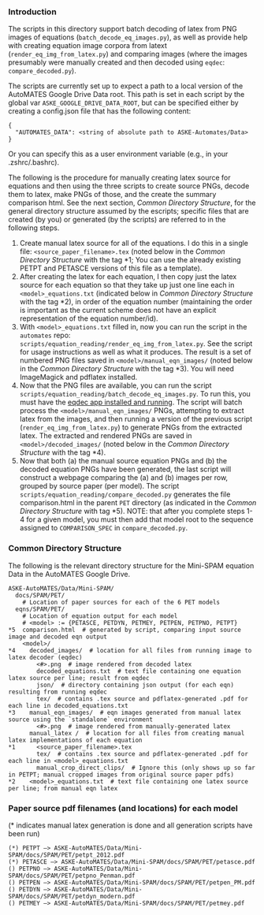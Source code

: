 ### Introduction

The scripts in this directory support batch decoding of latex from PNG images of equations (`batch_decode_eq_images.py`), as well as provide help with creating equation image corpora from latext (`render_eq_img_from_latex.py`) and comparing images (where the images presumably were manually created and then decoded using `eqdec`: `compare_decoded.py`).

The scripts are currently set up to expect a path to a local version of the AutoMATES Google Drive Data root. This path is set in each script by the global var `ASKE_GOOGLE_DRIVE_DATA_ROOT`, but can be specified either by creating a config.json file that has the following content:

```
{
  "AUTOMATES_DATA": <string of absolute path to ASKE-Automates/Data>
}
```

Or you can specify this as a user environment variable (e.g., in your .zshrc/.bashrc).

The following is the procedure for manually creating latex source for equations and then using the three scripts to create source PNGs, decode them to latex, make PNGs of those, and the create the summary comparison html. See the next section, _Common Directory Structure_, for the general directory structure assumed by the escripts; specific files that are created (by you) or generated (by the scripts) are referred to in the following steps.

1. Create manual latex source for all of the equations. I do this in a single file: `<source_paper_filename>.tex` (noted below in the _Common Directory Structure_ with the tag *1; You can use the already existing PETPT and PETASCE versions of this file as a template).
2. After creating the latex for each equation, I then copy just the latex source for each equation so that they take up just one line each in `<model>_equations.txt` (indicated below in _Common Directory Structure_ with the tag *2), in order of the equation number (maintaining the order is important as the current scheme does not have an explicit representation of the equation number/id).
3. With `<model>_equations.txt` filled in, now you can run the script in the `automates` repo: `scripts/equation_reading/render_eq_img_from_latex.py`. See the script for usage instructions as well as what it produces. The result is a set of numbered PNG files saved in `<model>/manual_eqn_images/` (noted below in the _Common Directory Structure_ with the tag *3). You will need ImageMagick and pdflatex installed.
4. Now that the PNG files are available, you can run the script `scripts/equation_reading/batch_decode_eq_images.py`. To run this, you must have the [eqdec app installed and running](https://github.com/ml4ai/automates/blob/master/src/equation_reading/equation_translation/eqdec/readme.txt). The script will batch process the `<model>/manual_eqn_images/` PNGs, attempting to extract latex from the images, and then running a version of the previous script (`render_eq_img_from_latex.py`) to generate PNGs from the extracted latex. The extracted and rendered PNGs are saved in `<model>/decoded_images/` (noted below in the _Common Directory Structure_ with the tag *4).
5. Now that both (a) the manual source equation PNGs and (b) the decoded equation PNGs have been generated, the last script will construct a webpage comparing the (a) and (b) images per row, grouped by source paper (per model). The script `scripts/equation_reading/compare_decoded.py` generates the file comparison.html in the parent `PET` directory (as indicated in the _Common Directory Structure_ with tag *5). NOTE: that after you complete steps 1-4 for a given model, you must then add that model root to the sequence assigned to `COMPARISON_SPEC` in `compare_decoded.py`.


### Common Directory Structure
The following is the relevant directory structure for the Mini-SPAM equation Data in the AutoMATES Google Drive.

```
ASKE-AutoMATES/Data/Mini-SPAM/
  docs/SPAM/PET/
  	# Location of paper sources for each of the 6 PET models
  eqns/SPAM/PET/
    # Location of equation output for each model
    # <model> := {PETASCE, PETDYN, PETMEY, PETPEN, PETPNO, PETPT}
*5  comparison.html  # generated by script, comparing input source image and decoded eqn output
    <model>/
*4    decoded_images/  # location for all files from running image to latex decoder (eqdec)
        <#>.png  # image rendered from decoded latex
        decoded_equations.txt  # text file containing one equation latex source per line; result from eqdec
        json/  # directory containing json output (for each eqn) resulting from running eqdec
        tex/  # contains .tex source and pdflatex-generated .pdf for each line in decoded_equations.txt
*3    manual_eqn_images/  # eqn images generated from manual latex source using the `standalone` environment
        <#>.png  # image rendered from manually-generated latex
      manual_latex /  # location for all files from creating manual latex implementations of each equation
*1      <source_paper_filename>.tex
        tex/  # contains .tex source and pdflatex-generated .pdf for each line in <model>_equations.txt
        manual_crop_direct_clips/  # Ignore this (only shows up so far in PETPT; manual cropped images from original source paper pdfs)
*2    <model>_equations.txt  # text file containing one latex source per line; from manual eqn latex
```


### Paper source pdf filenames (and locations) for each model
(* indicates manual latex generation is done and all generation scripts have been run)

```
(*) PETPT —> ASKE-AutoMATES/Data/Mini-SPAM/docs/SPAM/PET/petpt_2012.pdf
(*) PETASCE —> ASKE-AutoMATES/Data/Mini-SPAM/docs/SPAM/PET/petasce.pdf
() PETPNO —> ASKE-AutoMATES/Data/Mini-SPAM/docs/SPAM/PET/petpno_Penman.pdf
() PETPEN —> ASKE-AutoMATES/Data/Mini-SPAM/docs/SPAM/PET/petpen_PM.pdf
() PETDYN —> ASKE-AutoMATES/Data/Mini-SPAM/docs/SPAM/PET/petdyn_modern.pdf
() PETMEY —> ASKE-AutoMATES/Data/Mini-SPAM/docs/SPAM/PET/petmey.pdf
```